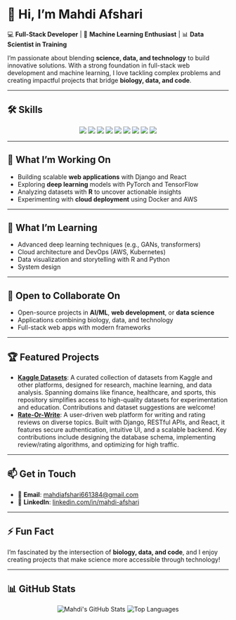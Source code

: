 # 👋 Hi, I’m Mahdi Afshari

💻 **Full-Stack Developer** | 🤖 **Machine Learning Enthusiast** | 📊 **Data Scientist in Training**

I’m passionate about blending **science, data, and technology** to build innovative solutions. With a strong foundation in full-stack web development and machine learning, I love tackling complex problems and creating impactful projects that bridge **biology, data, and code**.

---

## 🛠️ Skills

<p align="center">
  <img src="https://img.shields.io/badge/Python-3776AB?style=for-the-badge&logo=python&logoColor=white" />
  <img src="https://img.shields.io/badge/Django-092E20?style=for-the-badge&logo=django&logoColor=white" />
  <img src="https://img.shields.io/badge/FastAPI-009688?style=for-the-badge&logo=fastapi&logoColor=white" />
  <img src="https://img.shields.io/badge/JavaScript-323330?style=for-the-badge&logo=javascript&logoColor=F7DF1E" />
  <img src="https://img.shields.io/badge/React-61DAFB?style=for-the-badge&logo=react&logoColor=black" />
  <img src="https://img.shields.io/badge/PyTorch-EE4C2C?style=for-the-badge&logo=pytorch&logoColor=white" />
  <img src="https://img.shields.io/badge/TensorFlow-FF6F00?style=for-the-badge&logo=tensorflow&logoColor=white" />
  <img src="https://img.shields.io/badge/R-276DC3?style=for-the-badge&logo=r&logoColor=white" />
  <img src="https://img.shields.io/badge/PostgreSQL-316192?style=for-the-badge&logo=postgresql&logoColor=white" />
</p>

---

## 🔭 What I’m Working On
- Building scalable **web applications** with Django and React
- Exploring **deep learning** models with PyTorch and TensorFlow
- Analyzing datasets with **R** to uncover actionable insights
- Experimenting with **cloud deployment** using Docker and AWS

---

## 🌱 What I’m Learning
- Advanced deep learning techniques (e.g., GANs, transformers)
- Cloud architecture and DevOps (AWS, Kubernetes)
- Data visualization and storytelling with R and Python
- System design 

---

## 👯 Open to Collaborate On
- Open-source projects in **AI/ML**, **web development**, or **data science**
- Applications combining biology, data, and technology
- Full-stack web apps with modern frameworks

---

## 🏆 Featured Projects
- **[Kaggle Datasets](https://github.com/mahdiiafshari/kaggle-datasets)**: A curated collection of datasets from Kaggle and other platforms, designed for research, machine learning, and data analysis. Spanning domains like finance, healthcare, and sports, this repository simplifies access to high-quality datasets for experimentation and education. Contributions and dataset suggestions are welcome!
- **[Rate-Or-Write](https://github.com/mahdiiafshari/Rate-or-Write)**: A user-driven web platform for writing and rating reviews on diverse topics. Built with Django, RESTful APIs, and React, it features secure authentication, intuitive UI, and a scalable backend. Key contributions include designing the database schema, implementing review/rating algorithms, and optimizing for high traffic.

---

## 📫 Get in Touch
- 📧 **Email**: [mahdiafshari661384@gmail.com](mailto:mahdiafshari661384@gmail.com)
- 🔗 **LinkedIn**: [linkedin.com/in/mahdi-afshari](https://www.linkedin.com/in/mahdi-afshari-700a3a1aa/)

---

## ⚡ Fun Fact
I’m fascinated by the intersection of **biology, data, and code**, and I enjoy creating projects that make science more accessible through technology!

---

## 📊 GitHub Stats
<p align="center">
  <img src="https://github-readme-stats.vercel.app/api?username=mahdiiafshari&show_icons=true&theme=radical" alt="Mahdi's GitHub Stats" />
  <img src="https://github-readme-stats.vercel.app/api/top-langs/?username=mahdiiafshari&layout=compact&theme=radical" alt="Top Languages" />
</p>

